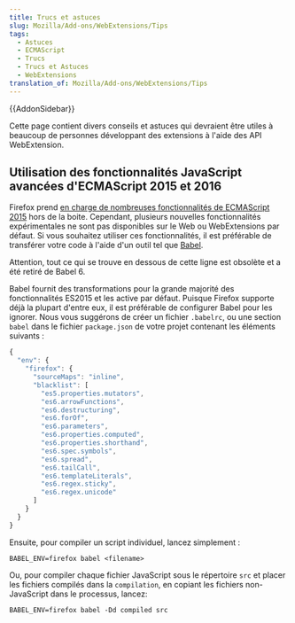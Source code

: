 ```yaml
---
title: Trucs et astuces
slug: Mozilla/Add-ons/WebExtensions/Tips
tags:
  - Astuces
  - ECMAScript
  - Trucs
  - Trucs et Astuces
  - WebExtensions
translation_of: Mozilla/Add-ons/WebExtensions/Tips
---
```

{{AddonSidebar}}

Cette page contient divers conseils et astuces qui devraient être utiles à beaucoup de personnes développant des extensions à l'aide des API WebExtension.

## Utilisation des fonctionnalités JavaScript avancées d'ECMAScript 2015 et 2016

Firefox prend [en charge de nombreuses fonctionnalités de ECMAScript 2015](/Web/JavaScript/New_in_JavaScript/ECMAScript_6_support_in_Mozilla) hors de la boite. Cependant, plusieurs nouvelles fonctionnalités expérimentales ne sont pas disponibles sur le Web ou WebExtensions par défaut. Si vous souhaitez utiliser ces fonctionnalités, il est préférable de transférer votre code à l'aide d'un outil tel que [Babel](https://babeljs.io/).

Attention, tout ce qui se trouve en dessous de cette ligne est obsolète et a été retiré de Babel 6.

Babel fournit des transformations pour la grande majorité des fonctionnalités ES2015 et les active par défaut. Puisque Firefox supporte déjà la plupart d'entre eux, il est préférable de configurer Babel pour les ignorer. Nous vous suggérons de créer un fichier `.babelrc`, ou une section `babel` dans le fichier `package.json` de votre projet contenant les éléments suivants :

```js
{
  "env": {
    "firefox": {
      "sourceMaps": "inline",
      "blacklist": [
        "es5.properties.mutators",
        "es6.arrowFunctions",
        "es6.destructuring",
        "es6.forOf",
        "es6.parameters",
        "es6.properties.computed",
        "es6.properties.shorthand",
        "es6.spec.symbols",
        "es6.spread",
        "es6.tailCall",
        "es6.templateLiterals",
        "es6.regex.sticky",
        "es6.regex.unicode"
      ]
    }
  }
}
```

Ensuite, pour compiler un script individuel, lancez simplement :

```
BABEL_ENV=firefox babel <filename>
```

Ou, pour compiler chaque fichier JavaScript sous le répertoire `src` et placer les fichiers compilés dans la `compilation`, en copiant les fichiers non-JavaScript dans le processus, lancez:

```
BABEL_ENV=firefox babel -Dd compiled src
```
